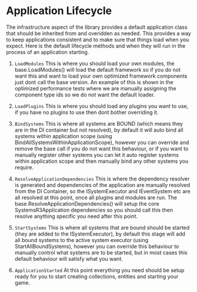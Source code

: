 # Application Lifecycle

The infrastructure aspect of the library provides a default application class that should be inherited from and overidden as needed. This provides a way to keep applications consistent and to make sure that things load when you expect. Here is the default lifecycle methods and when they will run in the process of an application starting.

1. `LoadModules`
This is where you should load your own modules, the base.LoadModules() will load the default framework so if you do not want this and want to load your own optimized framework components just dont call the base version. An example of this is shown in the optimized performance tests where we are manually assigning the component type ids so we do not want the default loader.

2. `LoadPlugins`
This is where you should load any plugins you want to use, if you have no plugins to use then dont bother overriding it.

3. `BindSystems`
This is where all systems are BOUND (which means they are in the DI container but not resolved), by default it will auto bind all systems within application scope (using BindAllSystemsWithinApplicationScope), however you can override and remove the base call if you do not want this behaviour, or if you want to manually register other systems you can let it auto register systems within application scope and then manually bind any other systems you require.

4. `ResolveApplicationDependencies`
This is where the dependency resolver is generated and dependencies of the application are manually resolved from the DI Container, so the ISystemExecutor and IEventSystem etc are all resolved at this point, once all plugins and modules are run. The base.ResolveApplicationDependencies() will setup the core SystemsR3Application dependencies so you should call this then resolve anything specific you need after this point.

5. `StartSystems`
This is where all systems that are bound should be started (they are added to the ISystemExecutor), by default this stage will add all bound systems to the active system executor (using StartAllBoundSystems), however you can override this behaviour to manually control what systems are to be started, but in most cases this default behaviour will satisfy what you want.

6. `ApplicationStarted`
At this point everything you need should be setup ready for you to start creating collections, entities and starting your game.